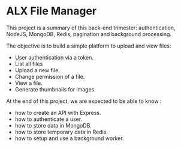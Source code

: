 # ALX File Manager

This project is a summary of this back-end trimester: authentication, NodeJS, MongoDB, Redis, pagination and background processing.

The objective is to build a simple platform to upload and view files:

- User authentication via a token.
- List all files
- Upload a new file.
- Change permission of a file.
- View a file.
- Generate thumbnails for images.

At the end of this project, we are expected to be able to know :

- how to create an API with Express.
- how to authenticate a user.
- how to store data in MongoDB.
- how to store temporary data in Redis.
- how to setup and use a background worker.

